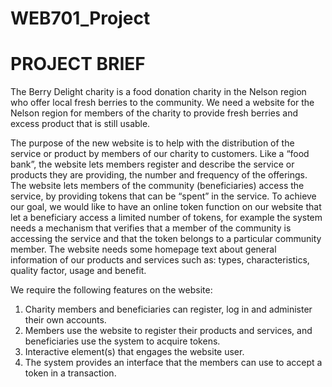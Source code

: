 # WEB701_Project

# PROJECT BRIEF
The Berry Delight charity is a food donation charity in the Nelson region who offer local fresh berries to the community. We need a website for the Nelson region for members of the charity to provide fresh berries and excess product that is still usable.

The purpose of the new website is to help with the distribution of the service or product by members of our charity to customers. Like a “food bank”, the website lets members register and describe the service or products they are providing, the number and frequency of the offerings.  The website lets members of the community (beneficiaries) access the service, by providing tokens that can be “spent” in the service. To achieve our goal, we would like to have an online token function on our website that let a beneficiary access a limited number of tokens, for example the system needs a mechanism that verifies that a member of the community is accessing the service and that the token belongs to a particular community member. The website needs some homepage text about general information of our products and services such as: types, characteristics, quality factor, usage and benefit.

We require the following features on the website:
1.	Charity members and beneficiaries can register, log in and administer their own accounts. 
2.	Members use the website to register their products and services, and beneficiaries use the system to acquire tokens.
3.	Interactive element(s) that engages the website user.
4.	The system provides an interface that the members can use to accept a token in a transaction.
